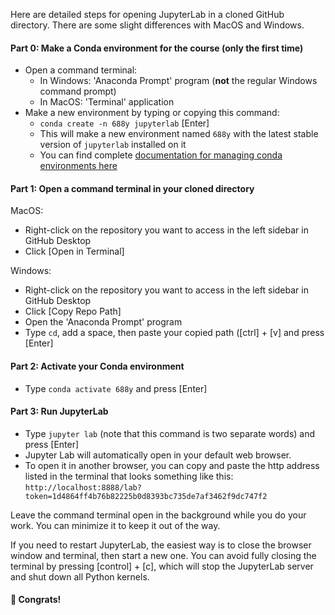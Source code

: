 Here are detailed steps for opening JupyterLab in a cloned GitHub directory. There are some slight differences with MacOS and Windows.

#### Part 0: Make a Conda environment for the course (only the first time)
- Open a command terminal:
    - In Windows: 'Anaconda Prompt' program (**not** the regular Windows command prompt)
    - In MacOS: 'Terminal' application
- Make a new environment by typing or copying this command:
    - `conda create -n 688y jupyterlab` [Enter]
    - This will make a new environment named `688y` with the latest stable version of `jupyterlab` installed on it
    - You can find complete [documentation for managing conda environments here](https://docs.conda.io/projects/conda/en/latest/user-guide/tasks/manage-environments.html)

#### Part 1: Open a command terminal in your cloned directory
MacOS:
- Right-click on the repository you want to access in the left sidebar in GitHub Desktop
- Click [Open in Terminal]

Windows:
- Right-click on the repository you want to access in the left sidebar in GitHub Desktop
- Click [Copy Repo Path]
- Open the 'Anaconda Prompt' program
- Type `cd`, add a space, then paste your copied path ([ctrl] + [v] and press [Enter]

#### Part 2: Activate your Conda environment
- Type `conda activate 688y` and press [Enter]

#### Part 3: Run JupyterLab
- Type `jupyter lab` (note that this command is two separate words) and press [Enter]
- Jupyter Lab will automatically open in your default web browser.
- To open it in another browser, you can copy and paste the http address listed in the terminal that looks something like this: `http://localhost:8888/lab?token=1d4864ff4b76b82225b0d8393bc735de7af3462f9dc747f2` 

Leave the command terminal open in the background while you do your work. You can minimize it to keep it out of the way.

If you need to restart JupyterLab, the easiest way is to close the browser window and terminal, then start a new one. You can avoid fully closing the terminal by pressing [control] + [c], which will stop the JupyterLab server and shut down all Python kernels.

#### 🙌 Congrats!
